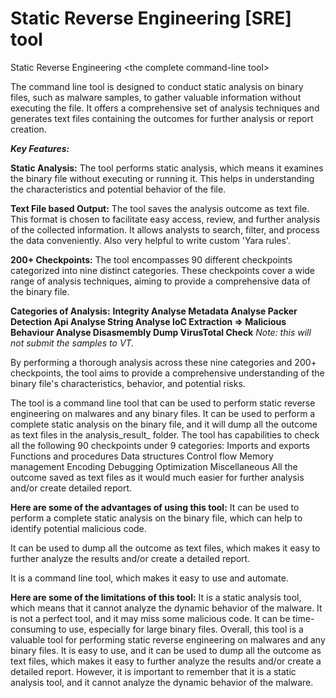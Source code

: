 # Static Reverse Engineering [SRE] tool
Static Reverse Engineering &lt;the complete command-line tool>


The command line tool is designed to conduct static analysis on binary files, such as malware samples, to gather valuable information without executing the file. It offers a comprehensive set of analysis techniques and generates text files containing the outcomes for further analysis or report creation.

_**Key Features:**_

**Static Analysis:** The tool performs static analysis, which means it examines the binary file without executing or running it. This helps in understanding the characteristics and potential behavior of the file.

**Text File based Output:** The tool saves the analysis outcome as text file. This format is chosen to facilitate easy access, review, and further analysis of the collected information. It allows analysts to search, filter, and process the data conveniently.  Also very helpful to write custom 'Yara rules'.

**200+ Checkpoints:** The tool encompasses 90 different checkpoints categorized into nine distinct categories. These checkpoints cover a wide range of analysis techniques, aiming to provide a comprehensive data of the binary file.

**Categories of Analysis:**
  **Integrity Analyse
  Metadata Analyse
  Packer Detection
  Api Analyse
  String Analyse
  IoC Extraction => 
  Malicious Behaviour Analyse 
  Disasmembly Dump
  VirusTotal Check**  _Note: this will not submit the samples to VT._

By performing a thorough analysis across these nine categories and 200+ checkpoints, the tool aims to provide a comprehensive understanding of the binary file's characteristics, behavior, and potential risks.


The tool is a command line tool that can be used to perform static reverse engineering on malwares and any binary files. It can be used to perform a complete static analysis on the binary file, and it will dump all the outcome as text files in the analysis_result_<binaryfile> folder. The tool has capabilities to check all the following 90 checkpoints under 9 categories:
Imports and exports
Functions and procedures
Data structures
Control flow
Memory management
Encoding
Debugging
Optimization
Miscellaneous
All the outcome saved as text files as it would much easier for further analysis and/or create detailed report.

**Here are some of the advantages of using this tool:**
It can be used to perform a complete static analysis on the binary file, which can help to identify potential malicious code.

It can be used to dump all the outcome as text files, which makes it easy to further analyze the results and/or create a detailed report.

It is a command line tool, which makes it easy to use and automate.

**Here are some of the limitations of this tool:**
It is a static analysis tool, which means that it cannot analyze the dynamic behavior of the malware.
It is not a perfect tool, and it may miss some malicious code.
It can be time-consuming to use, especially for large binary files.
Overall, this tool is a valuable tool for performing static reverse engineering on malwares and any binary files. It is easy to use, and it can be used to dump all the outcome as text files, which makes it easy to further analyze the results and/or create a detailed report. However, it is important to remember that it is a static analysis tool, and it cannot analyze the dynamic behavior of the malware.

